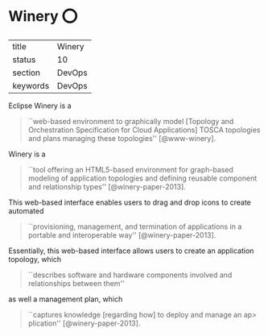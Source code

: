 # Winery :o:


|          |            |
| -------- | ---------- |
| title    | Winery     | 
| status   | 10         |
| section  | DevOps     |
| keywords | DevOps     |



Eclipse Winery is a

> ``web-based environment to graphically model
> [Topology and Orchestration Specification for Cloud Applications]
> TOSCA topologies and plans managing these topologies'' [@www-winery].

Winery is a

> ``tool offering an HTML5-based environment for graph-based modeling
> of application topologies and defining reusable component and
> relationship types'' [@winery-paper-2013].

This web-based interface enables
users to drag and drop icons to create automated

> ``provisioning, management, and termination of applications in a
> portable and interoperable way'' [@winery-paper-2013].

Essentially, this
web-based interface allows users to create an application topology,
which

> ``describes software and hardware components involved and
> relationships between them''

as well a management plan, which


> ``captures knowledge [regarding how] to deploy and manage an ap>
plication'' [@winery-paper-2013].


     

